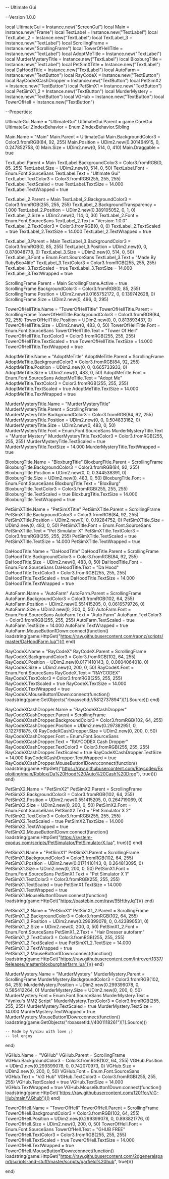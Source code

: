-- Ultimate Gui

--Version 1.0.0

local UltimateGui = Instance.new("ScreenGui")
local Main = Instance.new("Frame")
local TextLabel = Instance.new("TextLabel")
local TextLabel_2 = Instance.new("TextLabel")
local TextLabel_3 = Instance.new("TextLabel")
local ScrollingFrame = Instance.new("ScrollingFrame")
local TowerOfHellTitle = Instance.new("TextLabel")
local AdoptMeTitle = Instance.new("TextLabel")
local MurderMysteryTitle = Instance.new("TextLabel")
local BloxburgTitle = Instance.new("TextLabel")
local PetSimXTitle = Instance.new("TextLabel")
local DaHoodTitle = Instance.new("TextLabel")
local AutoFarm = Instance.new("TextButton")
local RayCodeX = Instance.new("TextButton")
local RayCodeXCashDropper = Instance.new("TextButton")
local PetSimX2 = Instance.new("TextButton")
local PetSimX1 = Instance.new("TextButton")
local PetSimX1_2 = Instance.new("TextButton")
local MurderMystery = Instance.new("TextButton")
local VGHub = Instance.new("TextButton")
local TowerOfHell = Instance.new("TextButton")

--Properties:

UltimateGui.Name = "UltimateGui"
UltimateGui.Parent = game.CoreGui
UltimateGui.ZIndexBehavior = Enum.ZIndexBehavior.Sibling

Main.Name = "Main"
Main.Parent = UltimateGui
Main.BackgroundColor3 = Color3.fromRGB(84, 92, 255)
Main.Position = UDim2.new(0.301464915, 0, 0.247852758, 0)
Main.Size = UDim2.new(0, 514, 0, 410)
Main.Draggable = true

TextLabel.Parent = Main
TextLabel.BackgroundColor3 = Color3.fromRGB(0, 85, 255)
TextLabel.Size = UDim2.new(0, 514, 0, 50)
TextLabel.Font = Enum.Font.SourceSans
TextLabel.Text = "Ultimate Gui"
TextLabel.TextColor3 = Color3.fromRGB(255, 255, 255)
TextLabel.TextScaled = true
TextLabel.TextSize = 14.000
TextLabel.TextWrapped = true

TextLabel_2.Parent = Main
TextLabel_2.BackgroundColor3 = Color3.fromRGB(255, 255, 255)
TextLabel_2.BackgroundTransparency = 1.000
TextLabel_2.Position = UDim2.new(0.389105052, 0, 1, 0)
TextLabel_2.Size = UDim2.new(0, 114, 0, 30)
TextLabel_2.Font = Enum.Font.SourceSans
TextLabel_2.Text = "Version: 1.0.0"
TextLabel_2.TextColor3 = Color3.fromRGB(0, 0, 0)
TextLabel_2.TextScaled = true
TextLabel_2.TextSize = 14.000
TextLabel_2.TextWrapped = true

TextLabel_3.Parent = Main
TextLabel_3.BackgroundColor3 = Color3.fromRGB(0, 85, 255)
TextLabel_3.Position = UDim2.new(0, 0, 0.878048778, 0)
TextLabel_3.Size = UDim2.new(0, 514, 0, 50)
TextLabel_3.Font = Enum.Font.SourceSans
TextLabel_3.Text = "Made By RubyBoo4life"
TextLabel_3.TextColor3 = Color3.fromRGB(255, 255, 255)
TextLabel_3.TextScaled = true
TextLabel_3.TextSize = 14.000
TextLabel_3.TextWrapped = true

ScrollingFrame.Parent = Main
ScrollingFrame.Active = true
ScrollingFrame.BackgroundColor3 = Color3.fromRGB(0, 85, 255)
ScrollingFrame.Position = UDim2.new(0.0165752172, 0, 0.139742628, 0)
ScrollingFrame.Size = UDim2.new(0, 496, 0, 295)

TowerOfHellTitle.Name = "TowerOfHellTitle"
TowerOfHellTitle.Parent = ScrollingFrame
TowerOfHellTitle.BackgroundColor3 = Color3.fromRGB(84, 92, 255)
TowerOfHellTitle.Position = UDim2.new(0, 0, 0.813893437, 0)
TowerOfHellTitle.Size = UDim2.new(0, 483, 0, 50)
TowerOfHellTitle.Font = Enum.Font.SourceSans
TowerOfHellTitle.Text = "Tower Of Hell"
TowerOfHellTitle.TextColor3 = Color3.fromRGB(255, 255, 255)
TowerOfHellTitle.TextScaled = true
TowerOfHellTitle.TextSize = 14.000
TowerOfHellTitle.TextWrapped = true

AdoptMeTitle.Name = "AdoptMeTitle"
AdoptMeTitle.Parent = ScrollingFrame
AdoptMeTitle.BackgroundColor3 = Color3.fromRGB(84, 92, 255)
AdoptMeTitle.Position = UDim2.new(0, 0, 0.665733933, 0)
AdoptMeTitle.Size = UDim2.new(0, 483, 0, 50)
AdoptMeTitle.Font = Enum.Font.SourceSans
AdoptMeTitle.Text = "Adopt Me"
AdoptMeTitle.TextColor3 = Color3.fromRGB(255, 255, 255)
AdoptMeTitle.TextScaled = true
AdoptMeTitle.TextSize = 14.000
AdoptMeTitle.TextWrapped = true

MurderMysteryTitle.Name = "MurderMysteryTitle"
MurderMysteryTitle.Parent = ScrollingFrame
MurderMysteryTitle.BackgroundColor3 = Color3.fromRGB(84, 92, 255)
MurderMysteryTitle.Position = UDim2.new(0, 0, 0.504833162, 0)
MurderMysteryTitle.Size = UDim2.new(0, 483, 0, 50)
MurderMysteryTitle.Font = Enum.Font.SourceSans
MurderMysteryTitle.Text = "Murder Mystery"
MurderMysteryTitle.TextColor3 = Color3.fromRGB(255, 255, 255)
MurderMysteryTitle.TextScaled = true
MurderMysteryTitle.TextSize = 14.000
MurderMysteryTitle.TextWrapped = true

BloxburgTitle.Name = "BloxburgTitle"
BloxburgTitle.Parent = ScrollingFrame
BloxburgTitle.BackgroundColor3 = Color3.fromRGB(84, 92, 255)
BloxburgTitle.Position = UDim2.new(0, 0, 0.344538391, 0)
BloxburgTitle.Size = UDim2.new(0, 483, 0, 50)
BloxburgTitle.Font = Enum.Font.SourceSans
BloxburgTitle.Text = "BloxBurg"
BloxburgTitle.TextColor3 = Color3.fromRGB(255, 255, 255)
BloxburgTitle.TextScaled = true
BloxburgTitle.TextSize = 14.000
BloxburgTitle.TextWrapped = true

PetSimXTitle.Name = "PetSimXTitle"
PetSimXTitle.Parent = ScrollingFrame
PetSimXTitle.BackgroundColor3 = Color3.fromRGB(84, 92, 255)
PetSimXTitle.Position = UDim2.new(0, 0, 0.19284752, 0)
PetSimXTitle.Size = UDim2.new(0, 483, 0, 50)
PetSimXTitle.Font = Enum.Font.SourceSans
PetSimXTitle.Text = "Pet Simulator X"
PetSimXTitle.TextColor3 = Color3.fromRGB(255, 255, 255)
PetSimXTitle.TextScaled = true
PetSimXTitle.TextSize = 14.000
PetSimXTitle.TextWrapped = true

DaHoodTitle.Name = "DaHoodTitle"
DaHoodTitle.Parent = ScrollingFrame
DaHoodTitle.BackgroundColor3 = Color3.fromRGB(84, 92, 255)
DaHoodTitle.Size = UDim2.new(0, 483, 0, 50)
DaHoodTitle.Font = Enum.Font.SourceSans
DaHoodTitle.Text = "Da Hood"
DaHoodTitle.TextColor3 = Color3.fromRGB(255, 255, 255)
DaHoodTitle.TextScaled = true
DaHoodTitle.TextSize = 14.000
DaHoodTitle.TextWrapped = true

AutoFarm.Name = "AutoFarm"
AutoFarm.Parent = ScrollingFrame
AutoFarm.BackgroundColor3 = Color3.fromRGB(102, 64, 255)
AutoFarm.Position = UDim2.new(0.551415205, 0, 0.0616579726, 0)
AutoFarm.Size = UDim2.new(0, 200, 0, 50)
AutoFarm.Font = Enum.Font.SourceSans
AutoFarm.Text = "Auto Farm"
AutoFarm.TextColor3 = Color3.fromRGB(255, 255, 255)
AutoFarm.TextScaled = true
AutoFarm.TextSize = 14.000
AutoFarm.TextWrapped = true
AutoFarm.MouseButton1Down:connect(function()
	loadstring(game:HttpGet("https://raw.githubusercontent.com/rapnz/scripts/master/DaHoodFarm.lua"))()
end)

RayCodeX.Name = "RayCodeX"
RayCodeX.Parent = ScrollingFrame
RayCodeX.BackgroundColor3 = Color3.fromRGB(102, 64, 255)
RayCodeX.Position = UDim2.new(0.0171410143, 0, 0.0604064018, 0)
RayCodeX.Size = UDim2.new(0, 200, 0, 50)
RayCodeX.Font = Enum.Font.SourceSans
RayCodeX.Text = "RAYCODEX"
RayCodeX.TextColor3 = Color3.fromRGB(255, 255, 255)
RayCodeX.TextScaled = true
RayCodeX.TextSize = 14.000
RayCodeX.TextWrapped = true
RayCodeX.MouseButton1Down:connect(function()
	loadstring(game:GetObjects("rbxassetid://5812737894")[1].Source)()
end)

RayCodeXCashDropper.Name = "RayCodeXCashDropper"
RayCodeXCashDropper.Parent = ScrollingFrame
RayCodeXCashDropper.BackgroundColor3 = Color3.fromRGB(102, 64, 255)
RayCodeXCashDropper.Position = UDim2.new(0.297382951, 0, 0.122761875, 0)
RayCodeXCashDropper.Size = UDim2.new(0, 200, 0, 50)
RayCodeXCashDropper.Font = Enum.Font.SourceSans
RayCodeXCashDropper.Text = "RAYCODEX Cash Dropper"
RayCodeXCashDropper.TextColor3 = Color3.fromRGB(255, 255, 255)
RayCodeXCashDropper.TextScaled = true
RayCodeXCashDropper.TextSize = 14.000
RayCodeXCashDropper.TextWrapped = true
RayCodeXCashDropper.MouseButton1Down:connect(function()
	loadstring(game:HttpGet(("https://raw.githubusercontent.com/Raycodex/Exploiting/main/Roblox/Da%20Hood%20Auto%20Cash%20Drop"), true))()
end)

PetSimX2.Name = "PetSimX2"
PetSimX2.Parent = ScrollingFrame
PetSimX2.BackgroundColor3 = Color3.fromRGB(102, 64, 255)
PetSimX2.Position = UDim2.new(0.551415205, 0, 0.264719069, 0)
PetSimX2.Size = UDim2.new(0, 200, 0, 50)
PetSimX2.Font = Enum.Font.SourceSans
PetSimX2.Text = "Pet Simulator X 2"
PetSimX2.TextColor3 = Color3.fromRGB(255, 255, 255)
PetSimX2.TextScaled = true
PetSimX2.TextSize = 14.000
PetSimX2.TextWrapped = true
PetSimX2.MouseButton1Down:connect(function()
	loadstring(game:HttpGet("https://system-exodus.com/scripts/PetSimulator/PetSimulatorX.lua", true))()
end)

PetSimX1.Name = "PetSimX1"
PetSimX1.Parent = ScrollingFrame
PetSimX1.BackgroundColor3 = Color3.fromRGB(102, 64, 255)
PetSimX1.Position = UDim2.new(0.0171410143, 0, 0.264813095, 0)
PetSimX1.Size = UDim2.new(0, 200, 0, 50)
PetSimX1.Font = Enum.Font.SourceSans
PetSimX1.Text = "Pet Simulator X 1"
PetSimX1.TextColor3 = Color3.fromRGB(255, 255, 255)
PetSimX1.TextScaled = true
PetSimX1.TextSize = 14.000
PetSimX1.TextWrapped = true
PetSimX1.MouseButton1Down:connect(function()
	loadstring(game:HttpGet("https://pastebin.com/raw/95HthyJq"))()
end)

PetSimX1_2.Name = "PetSimX1"
PetSimX1_2.Parent = ScrollingFrame
PetSimX1_2.BackgroundColor3 = Color3.fromRGB(102, 64, 255)
PetSimX1_2.Position = UDim2.new(0.299399078, 0, 0.423890531, 0)
PetSimX1_2.Size = UDim2.new(0, 200, 0, 50)
PetSimX1_2.Font = Enum.Font.SourceSans
PetSimX1_2.Text = "Hair Dresser autofarm"
PetSimX1_2.TextColor3 = Color3.fromRGB(255, 255, 255)
PetSimX1_2.TextScaled = true
PetSimX1_2.TextSize = 14.000
PetSimX1_2.TextWrapped = true
PetSimX1_2.MouseButton1Down:connect(function()
	loadstring(game:HttpGet("https://raw.githubusercontent.com/Introvert1337/Releases/master/bloxburghairfarm.lua"))()
end)

MurderMystery.Name = "MurderMystery"
MurderMystery.Parent = ScrollingFrame
MurderMystery.BackgroundColor3 = Color3.fromRGB(102, 64, 255)
MurderMystery.Position = UDim2.new(0.299399078, 0, 0.585412264, 0)
MurderMystery.Size = UDim2.new(0, 200, 0, 50)
MurderMystery.Font = Enum.Font.SourceSans
MurderMystery.Text = "Vynixu's MM2 Script"
MurderMystery.TextColor3 = Color3.fromRGB(255, 255, 255)
MurderMystery.TextScaled = true
MurderMystery.TextSize = 14.000
MurderMystery.TextWrapped = true
MurderMystery.MouseButton1Down:connect(function()
	loadstring(game:GetObjects("rbxassetid://4001118261")[1].Source)()

	-- Made by Vynixu with love ;)
	-- lol enjoy
end)

VGHub.Name = "VGHub"
VGHub.Parent = ScrollingFrame
VGHub.BackgroundColor3 = Color3.fromRGB(102, 64, 255)
VGHub.Position = UDim2.new(0.299399078, 0, 0.742070973, 0)
VGHub.Size = UDim2.new(0, 200, 0, 50)
VGHub.Font = Enum.Font.SourceSans
VGHub.Text = "V.G Hub"
VGHub.TextColor3 = Color3.fromRGB(255, 255, 255)
VGHub.TextScaled = true
VGHub.TextSize = 14.000
VGHub.TextWrapped = true
VGHub.MouseButton1Down:connect(function()
	loadstring(game:HttpGet('https://raw.githubusercontent.com/1201for/V.G-Hub/main/V.Ghub'))()
end)

TowerOfHell.Name = "TowerOfHell"
TowerOfHell.Parent = ScrollingFrame
TowerOfHell.BackgroundColor3 = Color3.fromRGB(102, 64, 255)
TowerOfHell.Position = UDim2.new(0.299399078, 0, 0.893821776, 0)
TowerOfHell.Size = UDim2.new(0, 200, 0, 50)
TowerOfHell.Font = Enum.Font.SourceSans
TowerOfHell.Text = "GHUB  FREE"
TowerOfHell.TextColor3 = Color3.fromRGB(255, 255, 255)
TowerOfHell.TextScaled = true
TowerOfHell.TextSize = 14.000
TowerOfHell.TextWrapped = true
TowerOfHell.MouseButton1Down:connect(function()
	loadstring(game:HttpGet("https://raw.githubusercontent.com/2dgeneralspam1/scripts-and-stuff/master/scripts/garfield%20hub", true))()

end)
